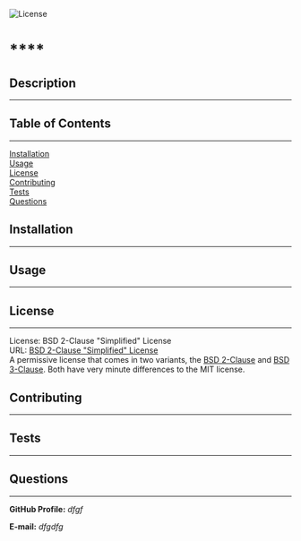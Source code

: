 ![License](https://img.shields.io/badge/License-bsd_2_clause-blue.svg)  
# ****  

## **Description**
---
  

## **Table of Contents**
---
[Installation](#installation)  
[Usage](#usage)  
[License](#license)  
[Contributing](#contributing)  
[Tests](#tests)  
[Questions](#questions)  

## **Installation**  
---
  

## **Usage**  
---
  

## **License**  
---
License: BSD 2-Clause "Simplified" License  
      URL: [BSD 2-Clause "Simplified" License](http://choosealicense.com/licenses/bsd-2-clause/)  
      A permissive license that comes in two variants, the <a href="/licenses/bsd-2-clause/">BSD 2-Clause</a> and <a href="/licenses/bsd-3-clause/">BSD 3-Clause</a>. Both have very minute differences to the MIT license.    

## **Contributing**  
---
  

## **Tests**  
---
  

## **Questions**  
---

**GitHub Profile:** *dfgf*  

**E-mail:** *dfgdfg*  

